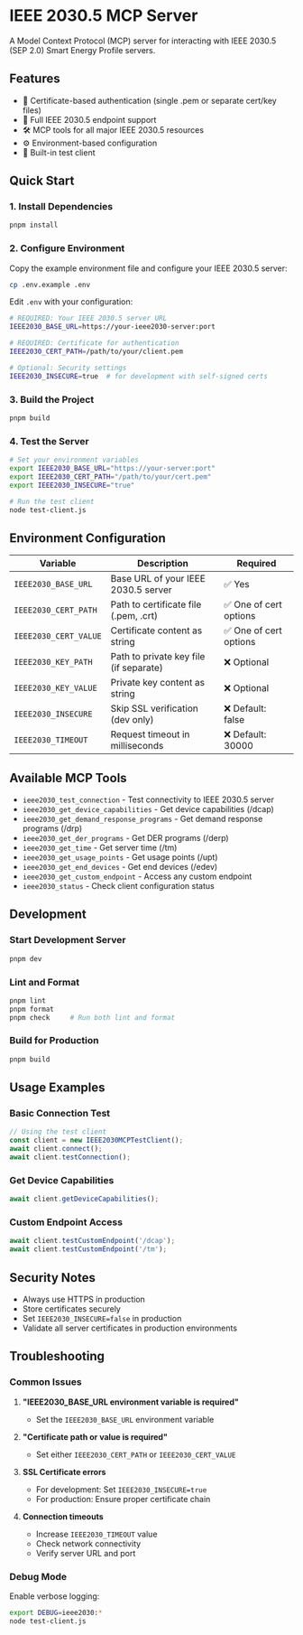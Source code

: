 # IEEE 2030.5 MCP Server

A Model Context Protocol (MCP) server for interacting with IEEE 2030.5 (SEP 2.0) Smart Energy Profile servers.

## Features

- 🔐 Certificate-based authentication (single .pem or separate cert/key files)
- 📡 Full IEEE 2030.5 endpoint support
- 🛠️ MCP tools for all major IEEE 2030.5 resources
- ⚙️ Environment-based configuration
- 🧪 Built-in test client

## Quick Start

### 1. Install Dependencies

```bash
pnpm install
```

### 2. Configure Environment

Copy the example environment file and configure your IEEE 2030.5 server:

```bash
cp .env.example .env
```

Edit `.env` with your configuration:

```bash
# REQUIRED: Your IEEE 2030.5 server URL
IEEE2030_BASE_URL=https://your-ieee2030-server:port

# REQUIRED: Certificate for authentication
IEEE2030_CERT_PATH=/path/to/your/client.pem

# Optional: Security settings
IEEE2030_INSECURE=true  # for development with self-signed certs
```

### 3. Build the Project

```bash
pnpm build
```

### 4. Test the Server

```bash
# Set your environment variables
export IEEE2030_BASE_URL="https://your-server:port"
export IEEE2030_CERT_PATH="/path/to/your/cert.pem"
export IEEE2030_INSECURE="true"

# Run the test client
node test-client.js
```

## Environment Configuration

| Variable | Description | Required |
|----------|-------------|----------|
| `IEEE2030_BASE_URL` | Base URL of your IEEE 2030.5 server | ✅ Yes |
| `IEEE2030_CERT_PATH` | Path to certificate file (.pem, .crt) | ✅ One of cert options |
| `IEEE2030_CERT_VALUE` | Certificate content as string | ✅ One of cert options |
| `IEEE2030_KEY_PATH` | Path to private key file (if separate) | ❌ Optional |
| `IEEE2030_KEY_VALUE` | Private key content as string | ❌ Optional |
| `IEEE2030_INSECURE` | Skip SSL verification (dev only) | ❌ Default: false |
| `IEEE2030_TIMEOUT` | Request timeout in milliseconds | ❌ Default: 30000 |

## Available MCP Tools

- `ieee2030_test_connection` - Test connectivity to IEEE 2030.5 server
- `ieee2030_get_device_capabilities` - Get device capabilities (/dcap)
- `ieee2030_get_demand_response_programs` - Get demand response programs (/drp)
- `ieee2030_get_der_programs` - Get DER programs (/derp)
- `ieee2030_get_time` - Get server time (/tm)
- `ieee2030_get_usage_points` - Get usage points (/upt)
- `ieee2030_get_end_devices` - Get end devices (/edev)
- `ieee2030_get_custom_endpoint` - Access any custom endpoint
- `ieee2030_status` - Check client configuration status

## Development

### Start Development Server

```bash
pnpm dev
```

### Lint and Format

```bash
pnpm lint
pnpm format
pnpm check     # Run both lint and format
```

### Build for Production

```bash
pnpm build
```

## Usage Examples

### Basic Connection Test

```javascript
// Using the test client
const client = new IEEE2030MCPTestClient();
await client.connect();
await client.testConnection();
```

### Get Device Capabilities

```javascript
await client.getDeviceCapabilities();
```

### Custom Endpoint Access

```javascript
await client.testCustomEndpoint('/dcap');
await client.testCustomEndpoint('/tm');
```

## Security Notes

- Always use HTTPS in production
- Store certificates securely
- Set `IEEE2030_INSECURE=false` in production
- Validate all server certificates in production environments

## Troubleshooting

### Common Issues

1. **"IEEE2030_BASE_URL environment variable is required"**
   - Set the `IEEE2030_BASE_URL` environment variable

2. **"Certificate path or value is required"**
   - Set either `IEEE2030_CERT_PATH` or `IEEE2030_CERT_VALUE`

3. **SSL Certificate errors**
   - For development: Set `IEEE2030_INSECURE=true`
   - For production: Ensure proper certificate chain

4. **Connection timeouts**
   - Increase `IEEE2030_TIMEOUT` value
   - Check network connectivity
   - Verify server URL and port

### Debug Mode

Enable verbose logging:

```bash
export DEBUG=ieee2030:*
node test-client.js
```